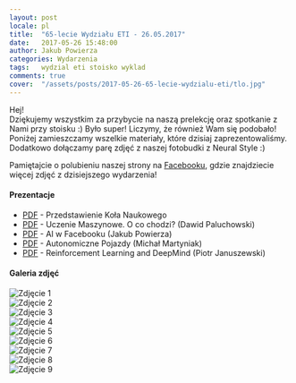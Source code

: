 ```yaml
---
layout: post
locale: pl
title:  "65-lecie Wydziału ETI - 26.05.2017"
date:   2017-05-26 15:48:00
author: Jakub Powierza
categories: Wydarzenia
tags:	wydzial eti stoisko wyklad
comments: true
cover:  "/assets/posts/2017-05-26-65-lecie-wydzialu-eti/tlo.jpg"
---
```


Hej!  
Dziękujemy wszystkim za przybycie na naszą prelekcję oraz spotkanie z Nami przy stoisku :) Było super! Liczymy, że również Wam się podobało! Poniżej zamieszczamy wszelkie materiały, które dzisiaj zaprezentowaliśmy. Dodatkowo dołączamy parę zdjęć z naszej fotobudki z Neural Style :)  

Pamiętajcie o polubieniu naszej strony na [Facebooku](http://facebook.com/GradientPG/), gdzie znajdziecie więcej zdjęć z dzisiejszego wydarzenia!

#### Prezentacje
- [<i class="fa fa-file-pdf-o" aria-hidden="true"></i> PDF](/pliki/pdf/2017-05-26-65-lecie-wydzialu-eti/Przedstawienie_Kola_Naukowego.pdf) - Przedstawienie Koła Naukowego
- [<i class="fa fa-file-pdf-o" aria-hidden="true"></i> PDF](/pliki/pdf/2017-05-26-65-lecie-wydzialu-eti/Uczenie_Maszynowe.pdf) - Uczenie Maszynowe. O co chodzi? (Dawid Paluchowski)
- [<i class="fa fa-file-pdf-o" aria-hidden="true"></i> PDF](/pliki/pdf/2017-05-26-65-lecie-wydzialu-eti/Facebook.pdf) - AI w Facebooku (Jakub Powierza)
- [<i class="fa fa-file-pdf-o" aria-hidden="true"></i> PDF](/pliki/pdf/2017-05-26-65-lecie-wydzialu-eti/Autonomiczne_Pojazdy.pdf) - Autonomiczne Pojazdy (Michał Martyniak)
- [<i class="fa fa-file-pdf-o" aria-hidden="true"></i> PDF](/pliki/pdf/2017-05-26-65-lecie-wydzialu-eti/Reinforcement_Learning_DeepMind.pdf) -  Reinforcement Learning and DeepMind (Piotr Januszewski)

#### Galeria zdjęć
![Zdjęcie 1](/pliki/jpg/2017-05-26-65-lecie-wydzialu-eti/Image1.jpg)  
![Zdjęcie 2](/pliki/jpg/2017-05-26-65-lecie-wydzialu-eti/Image2.jpg)  
![Zdjęcie 3](/pliki/jpg/2017-05-26-65-lecie-wydzialu-eti/Image3.jpg)  
![Zdjęcie 4](/pliki/jpg/2017-05-26-65-lecie-wydzialu-eti/Image4.jpg)  
![Zdjęcie 5](/pliki/jpg/2017-05-26-65-lecie-wydzialu-eti/Image5.jpg)  
![Zdjęcie 6](/pliki/jpg/2017-05-26-65-lecie-wydzialu-eti/Image6.jpg)  
![Zdjęcie 7](/pliki/jpg/2017-05-26-65-lecie-wydzialu-eti/Image7.jpg)  
![Zdjęcie 8](/pliki/jpg/2017-05-26-65-lecie-wydzialu-eti/Image8.jpg)  
![Zdjęcie 9](/pliki/jpg/2017-05-26-65-lecie-wydzialu-eti/Image9.jpg)  
